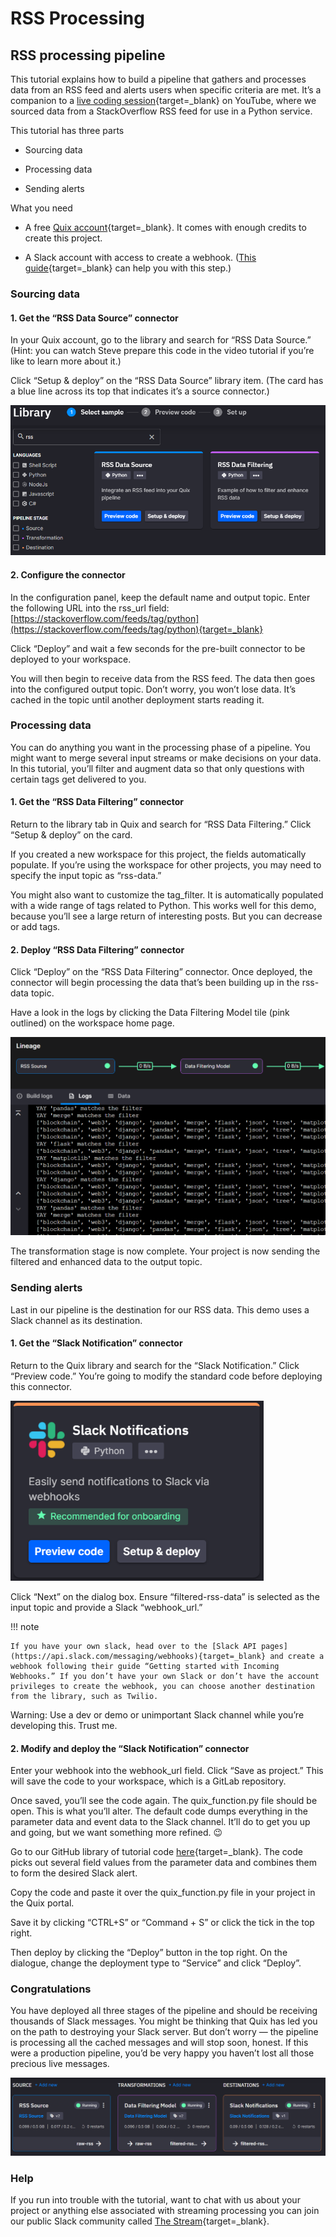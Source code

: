 # RSS Processing

## RSS processing pipeline

This tutorial explains how to build a pipeline that gathers and
processes data from an RSS feed and alerts users when specific criteria
are met. It’s a companion to a [live coding session](https://www.youtube.com/watch?v=X9swwr0Rjx4&t=1s){target=_blank}
on YouTube, where we sourced data from a StackOverflow RSS feed for use
in a Python service.

This tutorial has three parts

  - Sourcing data

  - Processing data

  - Sending alerts

What you need

  - A free [Quix account](https://quix.io/signup){target=_blank}. It
    comes with enough credits to create this project.

  - A Slack account with access to create a webhook. ([This guide](https://api.slack.com/messaging/webhooks){target=_blank} can help you with this step.)

### Sourcing data

#### 1. Get the “RSS Data Source” connector

In your Quix account, go to the library and search for “RSS Data
Source.” (Hint: you can watch Steve prepare this code in the video
tutorial if you’re like to learn more about it.)

Click “Setup & deploy” on the “RSS Data Source” library item. (The card
has a blue line across its top that indicates it’s a source connector.)

![RSSTutorial/image1.png](image1.png)

#### 2\. Configure the connector

In the configuration panel, keep the default name and output topic.
Enter the following URL into the rss_url field:
[https://stackoverflow.com/feeds/tag/python](https://stackoverflow.com/feeds/tag/python){target=_blank}

Click “Deploy” and wait a few seconds for the pre-built connector to be
deployed to your workspace.

You will then begin to receive data from the RSS feed. The data then
goes into the configured output topic. Don’t worry, you won’t lose data.
It’s cached in the topic until another deployment starts reading it.

### Processing data

You can do anything you want in the processing phase of a pipeline. You
might want to merge several input streams or make decisions on your
data. In this tutorial, you’ll filter and augment data so that only
questions with certain tags get delivered to you.

#### 1\. Get the “RSS Data Filtering” connector

Return to the library tab in Quix and search for “RSS Data Filtering.”
Click “Setup & deploy” on the card.

If you created a new workspace for this project, the fields
automatically populate. If you’re using the workspace for other
projects, you may need to specify the input topic as “rss-data.”

You might also want to customize the tag_filter. It is automatically
populated with a wide range of tags related to Python. This works well
for this demo, because you’ll see a large return of interesting posts.
But you can decrease or add tags.

#### 2\. Deploy “RSS Data Filtering” connector

Click “Deploy” on the “RSS Data Filtering” connector. Once deployed, the
connector will begin processing the data that’s been building up in the
rss-data topic.

Have a look in the logs by clicking the Data Filtering Model tile (pink
outlined) on the workspace home page.

![RSSTutorial/image2.png](image2.png)

The transformation stage is now complete. Your project is now sending
the filtered and enhanced data to the output topic.

### Sending alerts

Last in our pipeline is the destination for our RSS data. This demo uses
a Slack channel as its destination.

#### 1\. Get the “Slack Notification” connector

Return to the Quix library and search for the “Slack Notification.”
Click “Preview code.” You’re going to modify the standard code before
deploying this connector.

![RSSTutorial/image3.png](image3.png)

Click “Next” on the dialog box. Ensure “filtered-rss-data” is selected
as the input topic and provide a Slack “webhook_url.”

!!! note

	If you have your own slack, head over to the [Slack API pages](https://api.slack.com/messaging/webhooks){target=_blank} and create a webhook following their guide “Getting started with Incoming Webhooks.” If you don’t have your own Slack or don’t have the account privileges to create the webhook, you can choose another destination from the library, such as Twilio.

Warning: Use a dev or demo or unimportant Slack channel while you’re
developing this. Trust me.

#### 2\. Modify and deploy the “Slack Notification” connector

Enter your webhook into the webhook_url field. Click “Save as project.”
This will save the code to your workspace, which is a GitLab repository.

Once saved, you’ll see the code again. The quix_function.py file should
be open. This is what you’ll alter. The default code dumps everything in
the parameter data and event data to the Slack channel. It’ll do to get
you up and going, but we want something more refined. 😉

Go to our GitHub library of tutorial code
[here](https://github.com/quixai/tutorial-code/blob/main/RSS/Slack-Notification-Destination/quix_function.py){target=_blank}.
The code picks out several field values from the parameter data and
combines them to form the desired Slack alert.

Copy the code and paste it over the quix_function.py file in your
project in the Quix portal.

Save it by clicking “CTRL+S” or “Command + S” or click the tick in the
top right.

Then deploy by clicking the “Deploy” button in the top right. On the
dialogue, change the deployment type to “Service” and click “Deploy”.

### Congratulations

You have deployed all three stages of the pipeline and should be
receiving thousands of Slack messages. You might be thinking that Quix
has led you on the path to destroying your Slack server. But don’t worry
— the pipeline is processing all the cached messages and will stop soon,
honest. If this were a production pipeline, you’d be very happy you
haven’t lost all those precious live messages.

![RSSTutorial/image4.png](image4.png)

### Help

If you run into trouble with the tutorial, want to chat with us about
your project or anything else associated with streaming processing you
can join our public Slack community called [The Stream](https://quix.ai/slack-invite){target=_blank}.
